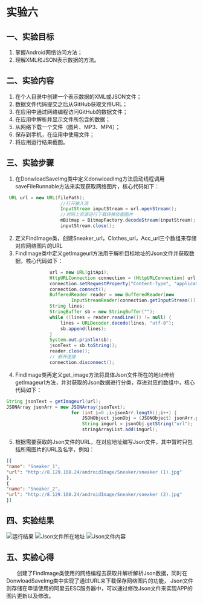# 实验六

## 一、实验目标

1. 掌握Android网络访问方法；
2. 理解XML和JSON表示数据的方法。

## 二、实验内容

1. 在个人目录中创建一个表示数据的XML或JSON文件；
2. 数据文件代码提交之后从GitHub获取文件URL；
3. 在应用中通过网络编程访问GitHub的数据文件；
4. 在应用中解析并显示文件所包含的数据；
5. 从网络下载一个文件（图片、MP3、MP4）；
6. 保存到手机，在应用中使用文件；
7. 将应用运行结果截图。

## 三、实验步骤
1. 在DonwloadSaveImg类中定义donwloadImg方法启动线程调用saveFileRunnable方法来实现获取网络图片，核心代码如下：
```java
 URL url = new URL(filePath);
                    //打开输入流
                    InputStream inputStream = url.openStream();
                    //对网上资源进行下载转换位图图片
                    mBitmap = BitmapFactory.decodeStream(inputStream);
                    inputStream.close();
```
2. 定义FindImage类，创建Sneaker_url，Clothes_url，Acc_url三个数组来存储对应网络图片的URL
3. FindImage类中定义getImageurl方法用于解析目标地址的Json文件并获取数据，核心代码如下：
```java
                url = new URL(gitApi);
                HttpURLConnection connection = (HttpURLConnection) url.openConnection();
                connection.setRequestProperty("Content-Type", "application/json");
                connection.connect();
                BufferedReader reader = new BufferedReader(new
                        InputStreamReader(connection.getInputStream()));
                String lines;
                StringBuffer sb = new StringBuffer("");
                while ((lines = reader.readLine()) != null) {
                    lines = URLDecoder.decode(lines, "utf-8");
                    sb.append(lines);
                }
                System.out.println(sb);
                jsonText = sb.toString();
                reader.close();
                // 断开连接
                connection.disconnect();
```
4. FindImage类再定义get_image方法将具体Json文件所在的地址传给getImageurl方法，并对获取的Json数据进行分类，存进对应的数组中，核心代码如下：
```java
String jsonText = getImageurl(url);
JSONArray jsonArr = new JSONArray(jsonText);
                        for (int i=0 ;i<jsonArr.length();i++) {
                            JSONObject jsonObj = (JSONObject) jsonArr.get(i);
                            String imgurl = jsonObj.getString("url");
                            stringArrayList.add(imgurl);
```
5. 根据需要获取的Json文件的URL，在对应地址编写Json文件，其中暂时只包括所需图片的URL及名字，例如：
```Json
[{
"name": "Sneaker_1",
"url": "http://8.129.108.24/androidImage/Sneaker/sneaker (1).jpg"
},
{
"name": "Sneaker_2",
"url": "http://8.129.108.24/androidImage/Sneaker/sneaker (2).jpg"
}]
```
## 四、实验结果

![运行结果](https://github.com/SJ4real/android-labs-2020/blob/master/students/net1814080903124/lab6_1.PNG)
![Json文件所在地址](https://github.com/SJ4real/android-labs-2020/blob/master/students/net1814080903124/lab6_2.PNG)
![Json文件内容](https://github.com/SJ4real/android-labs-2020/blob/master/students/net1814080903124/lab6_3.PNG)
## 五、实验心得

　　创建了FindImage类使用的网络编程去获取并解析解析Json数据，同时在DonwloadSaveImg类中实现了通过URL来下载保存网络图片的功能，
    Json文件则存储在申请使用的阿里云ESC服务器中，可以通过修改Json文件来实现APP的图片更新以及修改。
